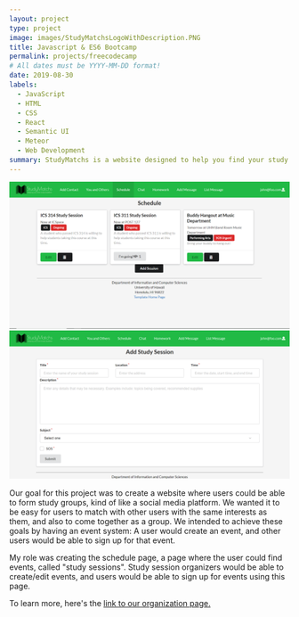 ```yaml
---
layout: project
type: project
image: images/StudyMatchsLogoWithDescription.PNG
title: Javascript & ES6 Bootcamp
permalink: projects/freecodecamp
# All dates must be YYYY-MM-DD format!
date: 2019-08-30
labels:
  - JavaScript
  - HTML
  - CSS
  - React
  - Semantic UI
  - Meteor
  - Web Development
summary: StudyMatchs is a website designed to help you find your study group.
---
```


<img class="ui image" src="../images/Schedule.PNG">
<img class="ui image" src="../images/ScheduleAdd.PNG">

Our goal for this project was to create a website where users could be able to form study groups, kind of like a social media platform. 
We wanted it to be easy for users to match with other users with the same interests as them, and also to come together as a group. We intended to achieve these goals by having an event system: A user would create an event, and other users would be able to sign up for that event. 

My role was creating the schedule page, a page where the user could find events, called "study sessions". Study session organizers would be able to create/edit events, and users would be able to sign up for events using this page.

To learn more, here's the [link to our organization page.](https://studymatchs.github.io/)
